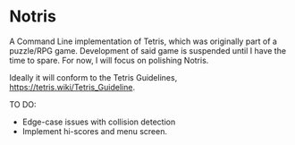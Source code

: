 # Notris
A Command Line implementation of Tetris, which was originally part of a puzzle/RPG game. Development of said game is suspended until I have the time to spare.
For now, I will focus on polishing Notris. 

Ideally it will conform to the Tetris Guidelines, https://tetris.wiki/Tetris_Guideline.

TO DO:
* Edge-case issues with collision detection
* Implement hi-scores and menu screen.

